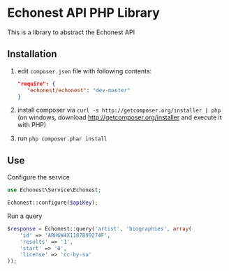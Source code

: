 Echonest API PHP Library
=====================
This is a library to abstract the Echonest API 

Installation
------------
  1. edit `composer.json` file with following contents:

     ```json
     "require": {
        "echonest/echonest": "dev-master"
     }
     ```
  2. install composer via `curl -s http://getcomposer.org/installer | php` (on windows, download
     http://getcomposer.org/installer and execute it with PHP)
  3. run `php composer.phar install`

Use
---
Configure the service
```php
use Echonest\Service\Echonest;

Echonest::configure($apiKey);
```

Run a query
```php
$response = Echonest::query('artist', 'biographies', array(
    'id' => 'ARH6W4X1187B99274F',
    'results' => '1',
    'start' => '0',
    'license' => 'cc-by-sa'
));
